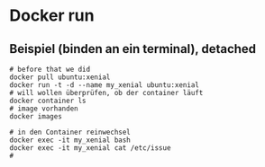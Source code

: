 # Docker run 

## Beispiel (binden an ein terminal), detached

```
# before that we did
docker pull ubuntu:xenial
docker run -t -d --name my_xenial ubuntu:xenial
# will wollen überprüfen, ob der container läuft
docker container ls 
# image vorhanden 
docker images

# in den Container reinwechsel 
docker exec -it my_xenial bash 
docker exec -it my_xenial cat /etc/issue
# 

```
